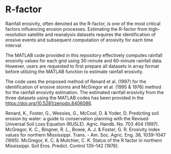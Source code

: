 # R-factor
Rainfall erosivity, often denoted as the R-factor, is one of the most critical factors influencing erosion processes. Estimating the R-factor from high-resolution satellite and reanalysis datasets requires the identification of erosive events and subsequent computation of erosivity for each time interval.

The MATLAB code provided in this repository effectively computes rainfall erosivity values for each grid using 30-minute and 60-minute rainfall data. However, users are requested to first prepare all datasets in array format before utilizing the MATLAB function to estimate rainfall erosivity. 

The code uses the proposed method of Renard et al. (1997) for the identification of erosive storms and McGregor et al. (1995 & 1976) method for the rainfall erosivity estimation.
The estimated rainfall erosivity from the three datasets using the MATLAB codes has been provided in the https://doi.org/10.5281/zenodo.8406086. 

Renard, K., Foster, G., Weesies, G., McCool, D. & Yoder, D. Predicting soil erosion by water: a guide to conservation planning with the Revised Universal Soil Loss Equation (RUSLE). Agric. Handb. No. 703 404 (1997).
McGregor, K. C., Bingner, R. L., Bowie, A. J. & Foster, G. R. Erosivity index values for northern Mississippi. Trans. - Am. Soc. Agric. Eng. 38, 1039–1047 (1995).
McGregor, K. C. & Mutchler, C. K. Status of the R factor in northern Mississippi. Soil Eros. Predict. Control 135–142 (1976).

